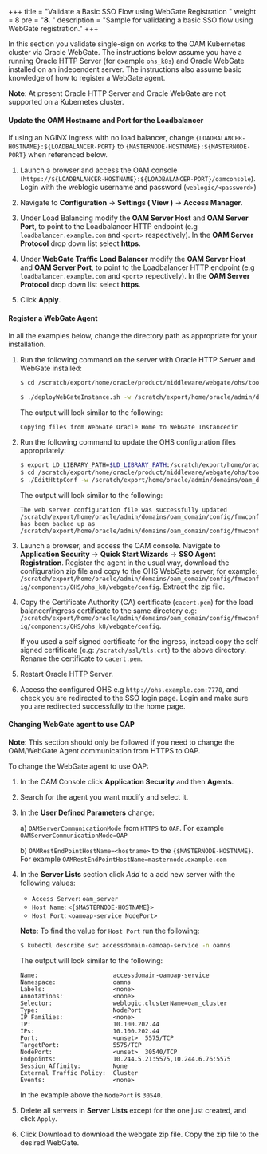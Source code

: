 +++
title = "Validate a Basic SSO Flow using WebGate Registration "
weight = 8
pre = "<b>8. </b>"
description = "Sample for validating a basic SSO flow using WebGate registration."
+++

In this section you validate single-sign on works to the OAM Kubernetes cluster via Oracle WebGate. The instructions below assume you have a running Oracle HTTP Server (for example `ohs_k8s`) and Oracle WebGate installed on an independent server. The instructions also assume basic knowledge of how to register a WebGate agent. 

**Note**: At present Oracle HTTP Server and Oracle WebGate are not supported on a Kubernetes cluster.

#### Update the OAM Hostname and Port for the Loadbalancer

If using an NGINX ingress with no load balancer, change `{LOADBALANCER-HOSTNAME}:${LOADBALANCER-PORT}` to `{MASTERNODE-HOSTNAME}:${MASTERNODE-PORT}` when referenced below.

1. Launch a browser and access the OAM console (`https://${LOADBALANCER-HOSTNAME}:${LOADBALANCER-PORT}/oamconsole`). Login with the weblogic username and password (`weblogic/<password>`)

1. Navigate to **Configuration** → **Settings ( View )** → **Access Manager**.

1. Under Load Balancing modify the **OAM Server Host** and **OAM Server Port**, to point to the Loadbalancer HTTP endpoint (e.g `loadbalancer.example.com` and `<port>` respectively). In the **OAM Server Protocol** drop down list select **https**.

1. Under **WebGate Traffic Load Balancer** modify the **OAM Server Host** and **OAM Server Port**, to point to the Loadbalancer HTTP endpoint (e.g `loadbalancer.example.com` and `<port>` repectively). In the **OAM Server Protocol** drop down list select **https**. 

1. Click **Apply**.

#### Register a WebGate Agent

In all the examples below, change the directory path as appropriate for your installation.

1. Run the following command on the server with Oracle HTTP Server and WebGate installed:

   ```bash
   $ cd /scratch/export/home/oracle/product/middleware/webgate/ohs/tools/deployWebGate

   $ ./deployWebGateInstance.sh -w /scratch/export/home/oracle/admin/domains/oam_domain/config/fmwconfig/components/OHS/ohs_k8s -oh /scratch/export/home/oracle/product/middleware -ws ohs
   ```

   The output will look similar to the following:
   
   ```
   Copying files from WebGate Oracle Home to WebGate Instancedir
   ```
   
1. Run the following command to update the OHS configuration files appropriately:

   ```bash  
   $ export LD_LIBRARY_PATH=$LD_LIBRARY_PATH:/scratch/export/home/oracle/product/middleware/lib
   $ cd /scratch/export/home/oracle/product/middleware/webgate/ohs/tools/setup/InstallTools/
   $ ./EditHttpConf -w /scratch/export/home/oracle/admin/domains/oam_domain/config/fmwconfig/components/OHS/ohs_k8s -oh /scratch/export/home/oracle/product/middleware
   ```
   
   The output will look similar to the following:

   ```
   The web server configuration file was successfully updated
   /scratch/export/home/oracle/admin/domains/oam_domain/config/fmwconfig/components/OHS/ohs_k8s/httpd.conf has been backed up as /scratch/export/home/oracle/admin/domains/oam_domain/config/fmwconfig/components/OHS/ohs_k8s/httpd.conf.ORIG   
   ```

1. Launch a browser, and access the OAM console. Navigate to **Application Security** → **Quick Start Wizards** → **SSO Agent Registration**. Register the agent in the usual way, download the configuration zip file and copy to the OHS WebGate server, for example: `/scratch/export/home/oracle/admin/domains/oam_domain/config/fmwconfig/components/OHS/ohs_k8/webgate/config`. Extract the zip file.

1. Copy the Certificate Authority (CA) certificate (`cacert.pem`) for the load balancer/ingress certificate to the same directory e.g: `/scratch/export/home/oracle/admin/domains/oam_domain/config/fmwconfig/components/OHS/ohs_k8/webgate/config`.

   If you used a self signed certificate for the ingress, instead copy the self signed certificate (e.g: `/scratch/ssl/tls.crt`) to the above directory. Rename the certificate to `cacert.pem`.

1. Restart Oracle HTTP Server.

1. Access the configured OHS e.g `http://ohs.example.com:7778`, and check you are redirected to the SSO login page. Login and make sure you are redirected successfully to the home page.





#### Changing WebGate agent to use OAP

**Note**: This section should only be followed if you need to change the OAM/WebGate Agent communication from HTTPS to OAP.

To change the WebGate agent to use OAP:

1. In the OAM Console click **Application Security** and then **Agents**.

1. Search for the agent you want modify and select it.

1. In the **User Defined Parameters** change:

   a) `OAMServerCommunicationMode` from `HTTPS` to `OAP`. For example `OAMServerCommunicationMode=OAP`
   
   b) `OAMRestEndPointHostName=<hostname>` to the `{$MASTERNODE-HOSTNAME}`. For example `OAMRestEndPointHostName=masternode.example.com`

1. In the **Server Lists** section click *Add* to a add new server with the following values:

   * `Access Server`: `oam_server`
   * `Host Name`: `<{$MASTERNODE-HOSTNAME}>`
   * `Host Port`: `<oamoap-service NodePort>`

   **Note**: To find the value for `Host Port` run the following:

   ```bash
   $ kubectl describe svc accessdomain-oamoap-service -n oamns
   ```
   
   The output will look similar to the following:
   
   ```
   Name:                     accessdomain-oamoap-service
   Namespace:                oamns
   Labels:                   <none>
   Annotations:              <none>
   Selector:                 weblogic.clusterName=oam_cluster
   Type:                     NodePort
   IP Families:              <none>
   IP:                       10.100.202.44
   IPs:                      10.100.202.44
   Port:                     <unset>  5575/TCP
   TargetPort:               5575/TCP
   NodePort:                 <unset>  30540/TCP
   Endpoints:                10.244.5.21:5575,10.244.6.76:5575
   Session Affinity:         None
   External Traffic Policy:  Cluster
   Events:                   <none>
   ```
   
   In the example above the `NodePort` is `30540`.
   
1. Delete all servers in **Server Lists** except for the one just created, and click `Apply`.

1. Click Download to download the webgate zip file. Copy the zip file to the desired WebGate.

